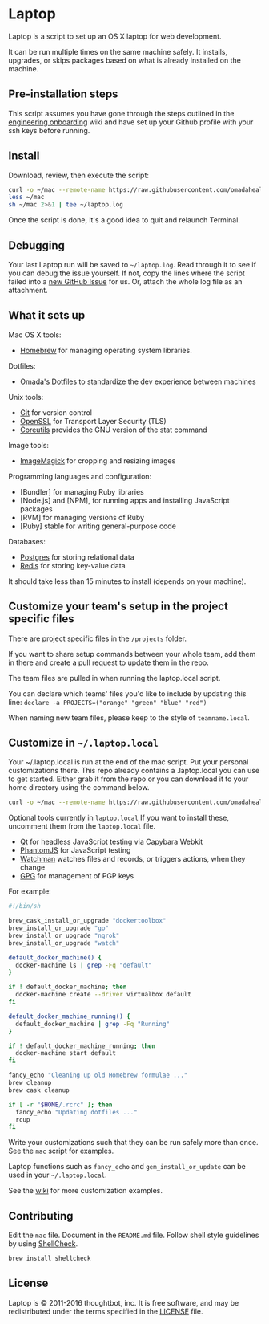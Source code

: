 Laptop
======

Laptop is a script to set up an OS X laptop for web development.

It can be run multiple times on the same machine safely.
It installs, upgrades, or skips packages
based on what is already installed on the machine.

Pre-installation steps
----------------------

This script assumes you have gone through the steps outlined in the
[engineering onboarding](https://wiki.omadahealth.net/doku.php?id=engineering:onboarding) wiki
and have set up your Github profile with your ssh keys before running.

Install
-------

Download, review, then execute the script:

```sh
curl -o ~/mac --remote-name https://raw.githubusercontent.com/omadahealth/laptop/master/mac
less ~/mac
sh ~/mac 2>&1 | tee ~/laptop.log
```

Once the script is done, it's a good idea to quit and relaunch Terminal.

Debugging
---------

Your last Laptop run will be saved to `~/laptop.log`.
Read through it to see if you can debug the issue yourself.
If not, copy the lines where the script failed into a
[new GitHub Issue](https://github.com/omadahealth/laptop/issues/new) for us.
Or, attach the whole log file as an attachment.

What it sets up
---------------

Mac OS X tools:

* [Homebrew] for managing operating system libraries.

[Homebrew]: http://brew.sh/

Dotfiles:

* [Omada's Dotfiles] to standardize the dev experience between machines

[Omada's Dotfiles]: https://github.com/omadahealth/dotfiles

Unix tools:

* [Git] for version control
* [OpenSSL] for Transport Layer Security (TLS)
* [Coreutils] provides the GNU version of the stat command

[Git]: https://git-scm.com/
[OpenSSL]: https://www.openssl.org/
[Coreutils]: http://www.gnu.org/software/coreutils/coreutils.html


Image tools:

* [ImageMagick] for cropping and resizing images

[ImageMagick]: http://www.imagemagick.org/script/index.php

Programming languages and configuration:

* [Bundler] for managing Ruby libraries
* [Node.js] and [NPM], for running apps and installing JavaScript packages
* [RVM] for managing versions of Ruby
* [Ruby] stable for writing general-purpose code

Databases:

* [Postgres] for storing relational data
* [Redis] for storing key-value data

[Postgres]: http://www.postgresql.org/
[Redis]: http://redis.io/

It should take less than 15 minutes to install (depends on your machine).

Customize your team's setup in the project specific files
------------------------------

There are project specific files in the `/projects` folder.

If you want to share setup commands between your whole team, add them in there and create a pull request to update them in the repo.

The team files are pulled in when running the laptop.local script.

You can declare which teams' files you'd like to include by updating this line:
`declare -a PROJECTS=("orange" "green" "blue" "red")`

When naming new team files, please keep to the style of `teamname.local`.

Customize in `~/.laptop.local`
------------------------------

Your ~/.laptop.local is run at the end of the mac script.
Put your personal customizations there.
This repo already contains a .laptop.local you can use to get started.
Either grab it from the repo or you can download it to your home directory using the command below.

```sh
curl -o ~/mac --remote-name https://raw.githubusercontent.com/omadahealth/laptop/master/.laptop.local
```

Optional tools currently in `laptop.local`
If you want to install these, uncomment them from the `laptop.local` file.

* [Qt] for headless JavaScript testing via Capybara Webkit
* [PhantomJS] for JavaScript testing
* [Watchman] watches files and records, or triggers actions, when they change
* [GPG] for management of PGP keys

[Qt]: http://qt-project.org/
[PhantomJS]: http://phantomjs.org/
[Watchman]: https://github.com/facebook/watchman
[GPG]: https://www.gnupg.org/

For example:

```sh
#!/bin/sh

brew_cask_install_or_upgrade "dockertoolbox"
brew_install_or_upgrade "go"
brew_install_or_upgrade "ngrok"
brew_install_or_upgrade "watch"

default_docker_machine() {
  docker-machine ls | grep -Fq "default"
}

if ! default_docker_machine; then
  docker-machine create --driver virtualbox default
fi

default_docker_machine_running() {
  default_docker_machine | grep -Fq "Running"
}

if ! default_docker_machine_running; then
  docker-machine start default
fi

fancy_echo "Cleaning up old Homebrew formulae ..."
brew cleanup
brew cask cleanup

if [ -r "$HOME/.rcrc" ]; then
  fancy_echo "Updating dotfiles ..."
  rcup
fi
```

Write your customizations such that they can be run safely more than once.
See the `mac` script for examples.

Laptop functions such as `fancy_echo` and
`gem_install_or_update`
can be used in your `~/.laptop.local`.

See the [wiki](https://github.com/thoughtbot/laptop/wiki)
for more customization examples.

Contributing
------------

Edit the `mac` file.
Document in the `README.md` file.
Follow shell style guidelines by using [ShellCheck].

```sh
brew install shellcheck
```

[ShellCheck]: http://www.shellcheck.net/about.html

License
-------

Laptop is © 2011-2016 thoughtbot, inc.
It is free software,
and may be redistributed under the terms specified in the [LICENSE] file.

[LICENSE]: LICENSE
